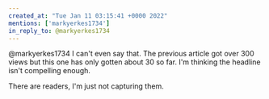 ```yaml
---
created_at: "Tue Jan 11 03:15:41 +0000 2022"
mentions: ['markyerkes1734']
in_reply_to: @markyerkes1734
---
```


@markyerkes1734 I can't even say that. The previous article got over 300 views but this one has only gotten about 30 so far. I'm thinking the headline isn't compelling enough.

There are readers, I'm just not capturing them.